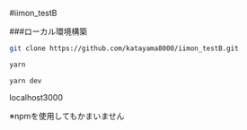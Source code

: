 #iimon_testB

###ローカル環境構築

```bash
git clone https://github.com/katayama8000/iimon_testB.git
```

```bash
yarn
```

```
yarn dev
```

localhost3000

※npmを使用してもかまいません
